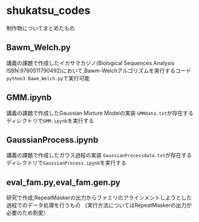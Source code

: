 # shukatsu_codes
制作物についてまとめたもの

## Bawm_Welch.py
講義の課題で作成したイカサマカジノ(Biological Sequences Analysis ISBN:9780511790492)において,Bawm-Welchアルゴリズムを実行するコード
`python3 Bawm_Welch.py`で実行可能

## GMM.ipynb
講義の課題で作成したGaussian Mixture Modelの実装
`GMMdata.txt`が存在するディレクトリで`GMM.ipynb`を実行する

## GaussianProcess.ipynb
講義の課題で作成したガウス過程の実装
`GaussianProcessdata.txt`が存在するディレクトリで`GaussianProcess.ipynb`を実行する

## eval_fam.py,eval_fam.gen.py
研究で作成,RepeatMaskerの出力からファミリのアラインメントしようとした過程でのデータ処理を行うもの
（実行方法についてはRepeatMaskerの出力が必要のため割愛）


